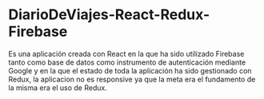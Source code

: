 # DiarioDeViajes-React-Redux-Firebase

Es una aplicación creada con React en la que ha sido utilizado Firebase tanto como base de datos como instrumento de autenticación mediante Google y en la que el estado de toda la aplicación ha sido gestionado con Redux, la aplicacion no es responsive ya que la meta era el fundamento de la misma era el uso de Redux.
